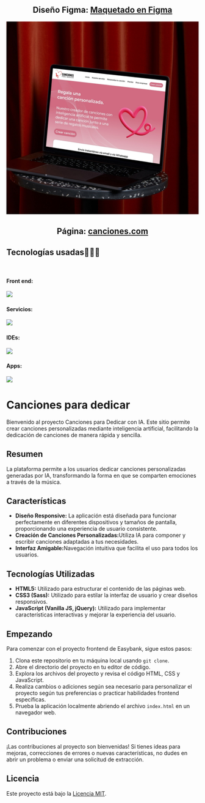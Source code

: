 <h2 align="center">Diseño Figma: <a href="https://www.figma.com/design/Ir0zO6uEfChEsAdEFWfogE/Cancionesparadedicar?t=Dd2Umq7QV8PAjlEc-0">Maquetado en Figma</a></h2>

<img src="IMG/hero.jpg">

<h2 align="center">Página: <a href="https://canciones-ia.vercel.app/">canciones.com</a></h2>

<h2 >Tecnologías usadas👨🏻‍💻</h2>
<br>
<h4>Front end: </h4>
<img src="https://skillicons.dev/icons?i=html,css,sass,js,jquery"/>

<h4>Servicios: </h4>
<img src="https://skillicons.dev/icons?i=git,github"/>

<h4>IDEs: </h4>
<img src="https://skillicons.dev/icons?i=vscode"/>

<h4>Apps:</h4>
<img src="https://skillicons.dev/icons?i=figma" />

<h1>Canciones para dedicar</h1>

<p>Bienvenido al proyecto Canciones para Dedicar con IA. Este sitio permite crear canciones personalizadas mediante inteligencia artificial, facilitando la dedicación de canciones de manera rápida y sencilla.</p>

<h2>Resumen</h2>

<p>La plataforma permite a los usuarios dedicar canciones personalizadas generadas por IA, transformando la forma en que se comparten emociones a través de la música.</p>

<h2>Características</h2>

<ul>
    <li><strong>Diseño Responsive:</strong> La aplicación está diseñada para funcionar perfectamente en diferentes dispositivos y tamaños de pantalla, proporcionando una experiencia de usuario consistente.</li>
    <li><strong>Creación de Canciones Personalizadas:</strong>Utiliza IA para componer y escribir canciones adaptadas a tus necesidades.</li>
    <li><strong>Interfaz Amigable:</strong>Navegación intuitiva que facilita el uso para todos los usuarios.</li>
</ul>

<h2>Tecnologías Utilizadas</h2>

<ul>
    <li><strong>HTML5:</strong> Utilizado para estructurar el contenido de las páginas web.</li>
    <li><strong>CSS3 (Sass):</strong> Utilizado para estilar la interfaz de usuario y crear diseños responsivos.</li>
    <li><strong>JavaScript (Vanilla JS, jQuery):</strong> Utilizado para implementar características interactivas y mejorar la experiencia del usuario.</li>
</ul>

<h2>Empezando</h2>

<p>Para comenzar con el proyecto frontend de Easybank, sigue estos pasos:</p>

<ol>
    <li>Clona este repositorio en tu máquina local usando <code>git clone</code>.</li>
    <li>Abre el directorio del proyecto en tu editor de código.</li>
    <li>Explora los archivos del proyecto y revisa el código HTML, CSS y JavaScript.</li>
    <li>Realiza cambios o adiciones según sea necesario para personalizar el proyecto según tus preferencias o practicar habilidades frontend específicas.</li>
    <li>Prueba la aplicación localmente abriendo el archivo <code>index.html</code> en un navegador web.</li>
</ol>

<h2>Contribuciones</h2>

<p>¡Las contribuciones al proyecto son bienvenidas! Si tienes ideas para mejoras, correcciones de errores o nuevas características, no dudes en abrir un problema o enviar una solicitud de extracción.</p>

<h2>Licencia</h2>
<p>Este proyecto está bajo la <a href="LICENSE">Licencia MIT</a>.</p>